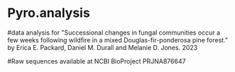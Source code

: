 # Pyro.analysis
#data analysis for "Successional changes in fungal communities occur a few weeks following wildfire in a mixed Douglas-fir-ponderosa pine forest." by Erica E. Packard, Daniel M. Durall and Melanie D. Jones. 2023

#Raw sequences available at NCBI BioProject PRJNA876647
